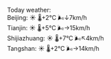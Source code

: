 Today weather:  
Beijing: ☀️   🌡️+2°C 🌬️↓7km/h  
Tianjin: ☀️   🌡️+5°C 🌬️→15km/h  
Shijiazhuang: ☀️   🌡️+7°C 🌬️↖4km/h  
Tangshan: ☀️   🌡️+2°C 🌬️→14km/h  
